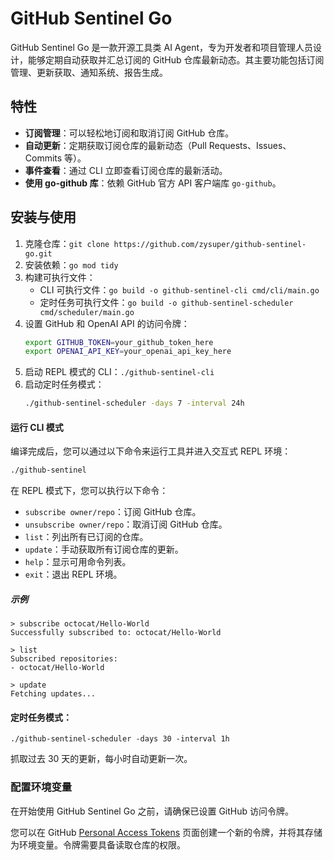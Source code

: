 # GitHub Sentinel Go

GitHub Sentinel Go 是一款开源工具类 AI Agent，专为开发者和项目管理人员设计，能够定期自动获取并汇总订阅的 GitHub 仓库最新动态。其主要功能包括订阅管理、更新获取、通知系统、报告生成。

## 特性

- **订阅管理**：可以轻松地订阅和取消订阅 GitHub 仓库。
- **自动更新**：定期获取订阅仓库的最新动态（Pull Requests、Issues、Commits 等）。
- **事件查看**：通过 CLI 立即查看订阅仓库的最新活动。
- **使用 go-github 库**：依赖 GitHub 官方 API 客户端库 `go-github`。

## 安装与使用

1. 克隆仓库：`git clone https://github.com/zysuper/github-sentinel-go.git`
2. 安装依赖：`go mod tidy`
3. 构建可执行文件：
   - CLI 可执行文件：`go build -o github-sentinel-cli cmd/cli/main.go`
   - 定时任务可执行文件：`go build -o github-sentinel-scheduler cmd/scheduler/main.go`
4. 设置 GitHub 和 OpenAI API 的访问令牌：
   ```bash
   export GITHUB_TOKEN=your_github_token_here
   export OPENAI_API_KEY=your_openai_api_key_here
   ```
5. 启动 REPL 模式的 CLI：`./github-sentinel-cli`
6. 启动定时任务模式：
   ```bash
   ./github-sentinel-scheduler -days 7 -interval 24h
   ```

#### 运行 CLI 模式

编译完成后，您可以通过以下命令来运行工具并进入交互式 REPL 环境：

```bash
./github-sentinel
```

在 REPL 模式下，您可以执行以下命令：

- `subscribe owner/repo`：订阅 GitHub 仓库。
- `unsubscribe owner/repo`：取消订阅 GitHub 仓库。
- `list`：列出所有已订阅的仓库。
- `update`：手动获取所有订阅仓库的更新。
- `help`：显示可用命令列表。
- `exit`：退出 REPL 环境。

##### 示例

```
> subscribe octocat/Hello-World
Successfully subscribed to: octocat/Hello-World

> list
Subscribed repositories:
- octocat/Hello-World

> update
Fetching updates...
```

#### 定时任务模式：

`./github-sentinel-scheduler -days 30 -interval 1h`

抓取过去 30 天的更新，每小时自动更新一次。



### 配置环境变量

在开始使用 GitHub Sentinel Go 之前，请确保已设置 GitHub 访问令牌。

您可以在 GitHub [Personal Access Tokens](https://github.com/settings/tokens) 页面创建一个新的令牌，并将其存储为环境变量。令牌需要具备读取仓库的权限。
